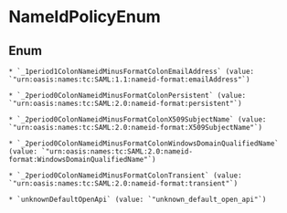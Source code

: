 
# NameIdPolicyEnum

## Enum


    * `_1period1ColonNameidMinusFormatColonEmailAddress` (value: `"urn:oasis:names:tc:SAML:1.1:nameid-format:emailAddress"`)

    * `_2period0ColonNameidMinusFormatColonPersistent` (value: `"urn:oasis:names:tc:SAML:2.0:nameid-format:persistent"`)

    * `_2period0ColonNameidMinusFormatColonX509SubjectName` (value: `"urn:oasis:names:tc:SAML:2.0:nameid-format:X509SubjectName"`)

    * `_2period0ColonNameidMinusFormatColonWindowsDomainQualifiedName` (value: `"urn:oasis:names:tc:SAML:2.0:nameid-format:WindowsDomainQualifiedName"`)

    * `_2period0ColonNameidMinusFormatColonTransient` (value: `"urn:oasis:names:tc:SAML:2.0:nameid-format:transient"`)

    * `unknownDefaultOpenApi` (value: `"unknown_default_open_api"`)



